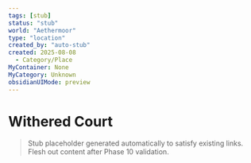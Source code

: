 ```yaml
---
tags: [stub]
status: "stub"
world: "Aethermoor"
type: "location"
created_by: "auto-stub"
created: 2025-08-08
  - Category/Place
MyContainer: None
MyCategory: Unknown
obsidianUIMode: preview
---
```


# Withered Court

> Stub placeholder generated automatically to satisfy existing links. Flesh out content after Phase 10 validation.
